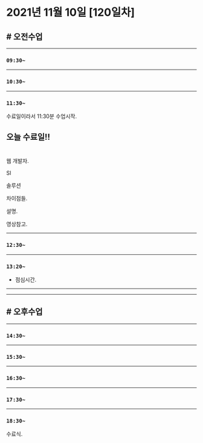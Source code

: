 # 2021년 11월 10일 [120일차]

## # 오전수업
----
### `09:30~`

----
### `10:30~`

----
### `11:30~`

수료일이라서 11:30분 수업시작.     

## 오늘 수료일!!       

#

웹 개발자.       

SI         

솔루션         

차이점들.       
 
설명.       

영상참고.           

----
### `12:30~`








----
### `13:20~`

  - 점심시간.

---
---

## # 오후수업

---
### `14:30~`










---
### `15:30~`









----
### `16:30~`








----
### `17:30~`








----
### `18:30~`


수료식.  
